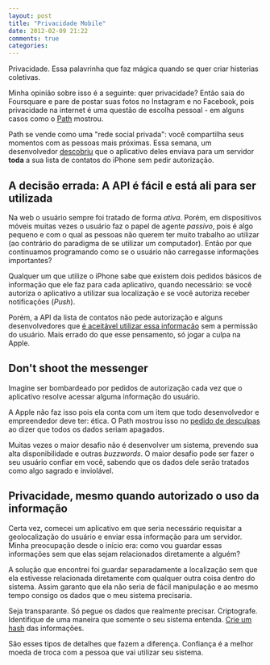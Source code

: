 ```yaml
---
layout: post
title: "Privacidade Mobile"
date: 2012-02-09 21:22
comments: true
categories: 
---
```


Privacidade. Essa palavrinha que faz mágica quando se quer criar histerias coletivas.

Minha opinião sobre isso é a seguinte: quer privacidade? Então saia do Foursquare e pare de postar suas fotos no Instagram e no Facebook, pois
privacidade na internet é uma questão de escolha pessoal - em alguns casos como o [Path](https://www.path.com/) mostrou.

Path se vende como uma "rede social privada": você compartilha seus momentos com as pessoas mais próximas. Essa semana, um desenvolvedor 
[descobriu](http://mclov.in/2012/02/08/path-uploads-your-entire-address-book-to-their-servers.html) que o aplicativo deles enviava para um servidor
**toda** a sua lista de contatos do iPhone sem pedir autorização. 

<!-- more -->

## A decisão errada: A API é fácil e está ali para ser utilizada ##

Na web o usuário sempre foi tratado de forma _ativa_. Porém, em dispositivos móveis muitas vezes o usuário faz o papel de agente _passivo_, pois
é algo pequeno e com o qual as pessoas não querem ter muito trabalho ao utilizar (ao contrário do paradigma de se utilizar um computador). Então
por que continuamos programando como se o usuário não carregasse informações importantes?

Qualquer um que utilize o iPhone sabe que existem dois pedidos básicos de informação que ele faz para cada aplicativo, quando necessário:
se você autoriza o aplicativo a utilizar sua localização e se você autoriza receber notificações (_Push_). 

Porém, a API da lista de contatos não pede autorização e alguns desenvolvedores que 
[é aceitável utilizar essa informação](http://dcurt.is/stealing-your-address-book) sem a permissão do usuário. Mais errado do que esse
pensamento, só jogar a culpa na Apple.

## Don't shoot the messenger ##

Imagine ser bombardeado por pedidos de autorização cada vez que o aplicativo resolve acessar alguma informação do usuário.

A Apple não faz isso pois ela conta com um item que todo desenvolvedor e empreendedor deve ter: ética. O Path mostrou isso no 
[pedido de desculpas](http://blog.path.com/post/17274932484/we-are-sorry) ao dizer que todos os dados seriam apagados.

Muitas vezes o maior desafio não é desenvolver um sistema, prevendo sua alta disponibilidade e outras _buzzwords_. O maior desafio
pode ser fazer o seu usuário confiar em você, sabendo que os dados dele serão tratados como algo sagrado e inviolável.

## Privacidade, mesmo quando autorizado o uso da informação ##

Certa vez, comecei um aplicativo em que seria necessário requisitar a geolocalização do usuário e enviar essa informação para um servidor.
Minha preocupação desde o início era: como vou guardar essas informações sem que elas sejam relacionados diretamente a alguém?

A solução que encontrei foi guardar separadamente a localização sem que ela estivesse relacionada diretamente com qualquer outra coisa 
dentro do sistema. Assim garanto que ela não seria de fácil manipulação e ao mesmo tempo consigo os dados que o meu sistema precisaria.

Seja transparante. Só pegue os dados que realmente precisar. Criptografe. Identifique de uma maneira que somente o seu sistema entenda.
[Crie um hash](http://blog.securemacprogramming.com/2012/02/on-privacy-hashing-and-your-customers/) das informações.


São esses tipos de detalhes que fazem a diferença. Confiança é a melhor moeda de troca com a pessoa que vai utilizar seu sistema.


